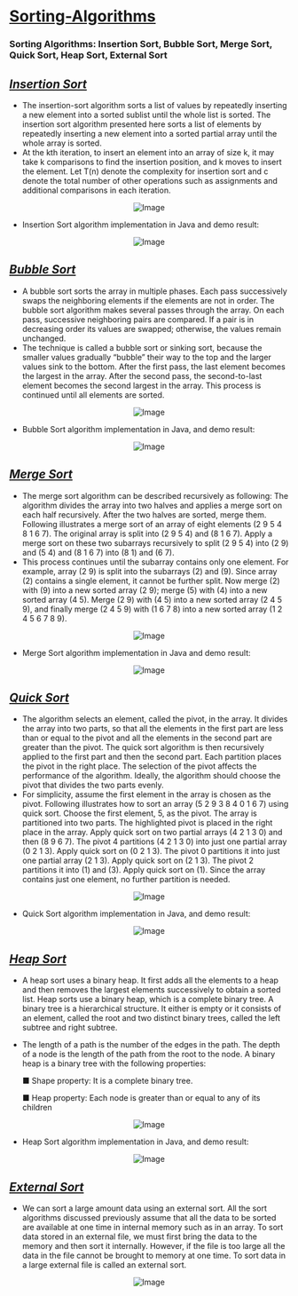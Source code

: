 # [Sorting-Algorithms](https://en.wikipedia.org/wiki/Sorting_algorithm)
### Sorting Algorithms: Insertion Sort, Bubble Sort, Merge Sort, Quick Sort, Heap Sort, External Sort

*[Insertion Sort](https://en.wikipedia.org/wiki/Insertion_sort)*
------------------

- The insertion-sort algorithm sorts a list of values by repeatedly inserting a new element into a sorted sublist until the whole list is sorted. The insertion sort algorithm presented here sorts a list of elements by repeatedly inserting a new element into a sorted partial array until the whole array is sorted.
- At the kth iteration, to insert an element into an array of size k, it may take k comparisons to find the insertion position, and k moves to insert the element. Let T(n) denote the complexity for insertion sort and c denote the total number of other operations such as assignments and additional comparisons in each iteration.

<p align="center">
  <img src="https://user-images.githubusercontent.com/24220136/231912384-5a5c3513-553a-457b-a53a-97b02753c14d.png" alt="Image">
</p>

- Insertion Sort algorithm implementation in Java and demo result:

<p align="center">
  <img src="https://user-images.githubusercontent.com/24220136/231912551-6f022f15-5e03-4ec2-aae9-b19bb5870351.png" alt="Image">
</p>

*[Bubble Sort](https://en.wikipedia.org/wiki/Bubble_sort)*
------------------

- A bubble sort sorts the array in multiple phases. Each pass successively swaps the neighboring elements if the elements are not in order. The bubble sort algorithm makes several passes through the array. On each pass, successive neighboring pairs are compared. If a pair is in decreasing order its values are swapped; otherwise, the values remain unchanged.
- The technique is called a bubble sort or sinking sort, because the smaller values gradually “bubble” their way to the top and the larger values sink to the bottom. After the first pass, the last element becomes the largest in the array. After the second pass, the second-to-last element becomes the second largest in the array. This process is continued until all elements are sorted.

<p align="center">
  <img src="https://user-images.githubusercontent.com/24220136/231914919-e37fb411-bdf2-4444-b88d-5d7438fd8459.png" alt="Image">
</p>

- Bubble Sort algorithm implementation in Java, and demo result:

<p align="center">
  <img src="https://user-images.githubusercontent.com/24220136/231914958-071f4081-1ad6-4ae7-ae5a-6c73ed1599c7.png" alt="Image">
</p>

*[Merge Sort](https://en.wikipedia.org/wiki/Merge_sort)*
------------------

- The merge sort algorithm can be described recursively as following: The algorithm divides the array into two halves and applies a merge sort on each half recursively. After the two halves are sorted, merge them. Following illustrates a merge sort of an array of eight elements (2 9 5 4 8 1 6 7). The original array is split into (2 9 5 4) and (8 1 6 7). Apply a merge sort on these two subarrays recursively to split (2 9 5 4) into (2 9) and (5 4) and (8 1 6 7) into (8 1) and (6 7).
- This process continues until the subarray contains only one element. For example, array (2 9) is split into the subarrays (2) and (9). Since array (2) contains a single element, it cannot be further split. Now merge (2) with (9) into a new sorted array (2 9); merge (5) with (4) into a new sorted array (4 5). Merge (2 9) with (4 5) into a new sorted array (2 4 5 9), and finally merge (2 4 5 9) with (1 6 7 8) into a new sorted array (1 2 4 5 6 7 8 9).

<p align="center">
  <img src="https://user-images.githubusercontent.com/24220136/231917762-91546175-e36f-4afb-8ba1-cf1f2cf506d9.png" alt="Image">
</p>

- Merge Sort algorithm implementation in Java and demo result:

<p align="center">
  <img src="https://user-images.githubusercontent.com/24220136/231917835-0ae7596b-3787-4be0-854f-9d578edf0a1c.png" alt="Image">
</p>

*[Quick Sort](https://en.wikipedia.org/wiki/Quicksort)*
------------------

- The algorithm selects an element, called the pivot, in the array. It divides the array into two parts, so that all the elements in the first part are less than or equal to the pivot and all the elements in the second part are greater than the pivot. The quick sort algorithm is then recursively applied to the first part and then the second part. Each partition places the pivot in the right place. The selection of the pivot affects the performance of the algorithm. Ideally, the algorithm should choose the pivot that divides the two parts evenly.
- For simplicity, assume the first element in the array is chosen as the pivot. Following illustrates how to sort an array (5 2 9 3 8 4 0 1 6 7) using quick sort. Choose the first element, 5, as the pivot. The array is partitioned into two parts. The highlighted pivot is placed in the right place in the array. Apply quick sort on two partial arrays (4 2 1 3 0) and then (8 9 6 7). The pivot 4 partitions (4 2 1 3 0) into just one partial array (0 2 1 3). Apply quick sort on (0 2 1 3). The pivot 0 partitions it into just one partial array (2 1 3). Apply quick sort on (2 1 3). The pivot 2 partitions it into (1) and (3). Apply quick sort on (1). Since the array contains just one element, no further partition is needed.

<p align="center">
  <img src="https://user-images.githubusercontent.com/24220136/231922911-c7280ca5-c5ff-4f83-a60e-b951399e3637.png" alt="Image">
</p>

- Quick Sort algorithm implementation in Java, and demo result:

<p align="center">
  <img src="https://user-images.githubusercontent.com/24220136/231922959-5ab8fe25-5b9a-4bbe-b734-0bd87519eb6b.png" alt="Image">
</p>

*[Heap Sort](https://en.wikipedia.org/wiki/Heapsort)*
------------------

- A heap sort uses a binary heap. It first adds all the elements to a heap and then removes the largest elements successively to obtain a sorted list. Heap sorts use a binary heap, which is a complete binary tree. A binary tree is a hierarchical structure. It either is empty or it consists of an element, called the root and two distinct binary trees, called the left subtree and right subtree.
- The length of a path is the number of the edges in the path. The depth of a node is the length of the path from the root to the node. A binary heap is a binary tree with the following properties:

   ■ Shape property: It is a complete binary tree.
 
   ■ Heap property: Each node is greater than or equal to any of its children

<p align="center">
  <img src="https://user-images.githubusercontent.com/24220136/231942052-d1423dab-499b-499e-8b9b-7c943142eac6.png" alt="Image">
</p>

- Heap Sort algorithm implementation in Java, and demo result:

<p align="center">
  <img src="https://user-images.githubusercontent.com/24220136/231941859-77f2b3b1-1689-4c8e-9d51-cc7ae240dc92.png" alt="Image">
</p>

*[External Sort](https://en.wikipedia.org/wiki/External_sorting)*
------------------

- We can sort a large amount data using an external sort. All the sort algorithms discussed previously assume that all the data to be sorted are available at one time in internal memory such as in an array. To sort data stored in an external file, we must first bring the data to the memory and then sort it internally. However, if the file is too large all the data in the file cannot be brought to memory at one time. To sort data in a large external file is called an external sort.

<p align="center">
  <img src="https://user-images.githubusercontent.com/24220136/231943254-a21fa320-1315-4fc0-8c18-bbfe8173fc11.png" alt="Image">
</p>
